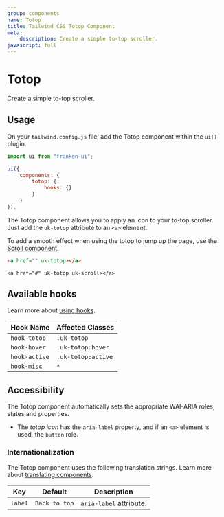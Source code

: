 ```yaml
---
group: components
name: Totop
title: Tailwind CSS Totop Component
meta:
    description: Create a simple to-top scroller.
javascript: full
---
```


# Totop

<p class="mt-2 text-xl text-muted-foreground">Create a simple to-top scroller.</p>

## Usage

On your `tailwind.config.js` file, add the Totop component within the `ui()` plugin.

```javascript
import ui from "franken-ui";

ui({
    components: {
        totop: {
            hooks: {}
        }
    }
}),
```

The Totop component allows you to apply an icon to your to-top scroller. Just add the `uk-totop` attribute to an `<a>` element.

To add a smooth effect when using the totop to jump up the page, use the [Scroll component](scroll.md).

```html
<a href="" uk-totop></a>
```

```example
<a href="#" uk-totop uk-scroll></a>
```

## Available hooks

Learn more about [using hooks](/docs/introduction#using-hooks).

| Hook Name     | Affected Classes   |
|---------------|--------------------|
| `hook-totop`  | `.uk-totop`        |
| `hook-hover`  | `.uk-totop:hover`  |
| `hook-active` | `.uk-totop:active` |
| `hook-misc`   | `*`                |

## Accessibility

The Totop component automatically sets the appropriate WAI-ARIA roles, states and properties.

- The *totop icon* has the `aria-label` property, and if an `<a>` element is used, the `button` role.

### Internationalization

The Totop component uses the following translation strings. Learn more about [translating components](accessibility.md#internationalization).

| Key     | Default       | Description             |
|---------|---------------|-------------------------|
| `label` | `Back to top` | `aria-label` attribute. |
